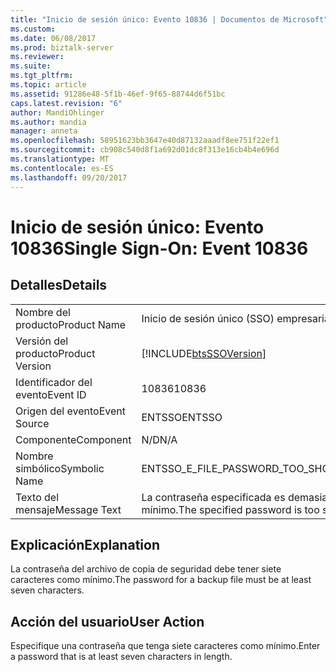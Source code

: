 ```yaml
---
title: "Inicio de sesión único: Evento 10836 | Documentos de Microsoft"
ms.custom: 
ms.date: 06/08/2017
ms.prod: biztalk-server
ms.reviewer: 
ms.suite: 
ms.tgt_pltfrm: 
ms.topic: article
ms.assetid: 91286e48-5f1b-46ef-9f65-88744d6f51bc
caps.latest.revision: "6"
author: MandiOhlinger
ms.author: mandia
manager: anneta
ms.openlocfilehash: 58951623bb3647e40d87132aaadf8ee751f22ef1
ms.sourcegitcommit: cb908c540d8f1a692d01dc8f313e16cb4b4e696d
ms.translationtype: MT
ms.contentlocale: es-ES
ms.lasthandoff: 09/20/2017
---
```

# <a name="single-sign-on-event-10836"></a><span data-ttu-id="cba0c-102">Inicio de sesión único: Evento 10836</span><span class="sxs-lookup"><span data-stu-id="cba0c-102">Single Sign-On: Event 10836</span></span>
## <a name="details"></a><span data-ttu-id="cba0c-103">Detalles</span><span class="sxs-lookup"><span data-stu-id="cba0c-103">Details</span></span>  
  
|||  
|-|-|  
|<span data-ttu-id="cba0c-104">Nombre del producto</span><span class="sxs-lookup"><span data-stu-id="cba0c-104">Product Name</span></span>|<span data-ttu-id="cba0c-105">Inicio de sesión único (SSO) empresarial</span><span class="sxs-lookup"><span data-stu-id="cba0c-105">Enterprise Single Sign-On</span></span>|  
|<span data-ttu-id="cba0c-106">Versión del producto</span><span class="sxs-lookup"><span data-stu-id="cba0c-106">Product Version</span></span>|[!INCLUDE[btsSSOVersion](../includes/btsssoversion-md.md)]|  
|<span data-ttu-id="cba0c-107">Identificador del evento</span><span class="sxs-lookup"><span data-stu-id="cba0c-107">Event ID</span></span>|<span data-ttu-id="cba0c-108">10836</span><span class="sxs-lookup"><span data-stu-id="cba0c-108">10836</span></span>|  
|<span data-ttu-id="cba0c-109">Origen del evento</span><span class="sxs-lookup"><span data-stu-id="cba0c-109">Event Source</span></span>|<span data-ttu-id="cba0c-110">ENTSSO</span><span class="sxs-lookup"><span data-stu-id="cba0c-110">ENTSSO</span></span>|  
|<span data-ttu-id="cba0c-111">Componente</span><span class="sxs-lookup"><span data-stu-id="cba0c-111">Component</span></span>|<span data-ttu-id="cba0c-112">N/D</span><span class="sxs-lookup"><span data-stu-id="cba0c-112">N/A</span></span>|  
|<span data-ttu-id="cba0c-113">Nombre simbólico</span><span class="sxs-lookup"><span data-stu-id="cba0c-113">Symbolic Name</span></span>|<span data-ttu-id="cba0c-114">ENTSSO_E_FILE_PASSWORD_TOO_SHORT</span><span class="sxs-lookup"><span data-stu-id="cba0c-114">ENTSSO_E_FILE_PASSWORD_TOO_SHORT</span></span>|  
|<span data-ttu-id="cba0c-115">Texto del mensaje</span><span class="sxs-lookup"><span data-stu-id="cba0c-115">Message Text</span></span>|<span data-ttu-id="cba0c-116">La contraseña especificada es demasiado corta; debe tener siete caracteres como mínimo.</span><span class="sxs-lookup"><span data-stu-id="cba0c-116">The specified password is too short, it must be at least 7 characters.</span></span>|  
  
## <a name="explanation"></a><span data-ttu-id="cba0c-117">Explicación</span><span class="sxs-lookup"><span data-stu-id="cba0c-117">Explanation</span></span>  
 <span data-ttu-id="cba0c-118">La contraseña del archivo de copia de seguridad debe tener siete caracteres como mínimo.</span><span class="sxs-lookup"><span data-stu-id="cba0c-118">The password for a backup file must be at least seven characters.</span></span>  
  
## <a name="user-action"></a><span data-ttu-id="cba0c-119">Acción del usuario</span><span class="sxs-lookup"><span data-stu-id="cba0c-119">User Action</span></span>  
 <span data-ttu-id="cba0c-120">Especifique una contraseña que tenga siete caracteres como mínimo.</span><span class="sxs-lookup"><span data-stu-id="cba0c-120">Enter a password that is at least seven characters in length.</span></span>